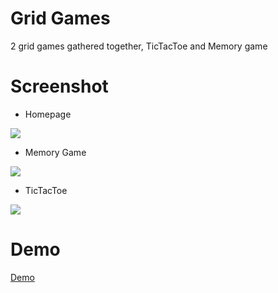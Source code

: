 # Grid Games
2 grid games gathered together, TicTacToe and Memory game

# Screenshot
- Homepage
<img src="https://i.ibb.co/7g1tKbn/ss2.png">

- Memory Game
<img src="https://i.ibb.co/ZT1mDsM/Screenshot-2022-09-16-233933.png">

- TicTacToe
<img src="https://i.ibb.co/zmnQ6fy/x.png">

# Demo
<a href="https://18jad.github.io/grid-games/">Demo</a>
